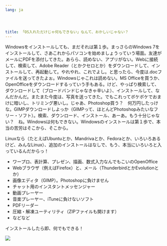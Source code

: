 ```yaml
---
lang: ja




title: 「OS入れただけじゃ何もできない」なんて、おかしいじゃない？
---
```


Windowsをインストールしても、まだそれは第１歩。まっさらのWindows 7をインストールして、さあこれからパソコンを始めましょうっていう場面。友達がメールにPDFを添付してきた。あらら、読めない、アプリがない。Webに接続して、検索して、Adobe Reader（とかクセロとか）をダウンロードして、インストールして、再起動して。やれやれ、これでよし。と思ったら、今度は.docファイルを送ってきたよぉ。Windowsじゃこれは読めない。MS Officeを買うか、OpenOfficeをダウンロードするっていう手もある。けど、やっぱり検索して、ダウンロードして（ブロードバンドじゃなきゃ辛いよ）、インストールして、なんだかんだ。またまた今度は、写真を送ってきた。でもこれってボケボケでおまけに暗いし、トリミング悪いし。じゃあ、Photoshop買う？　何万円したっけな。GIMPダウンロードしよっか（GIMPって、ほとんどPhotoshopみたいなフリー・ソフト）。検索、ダウンロード、インストール、あーあ。もう十分じゃない？　ね。Windowsは何もできない。Windowsのインストールは第１歩で、本当の苦労はそこから、そこから。

Linuxなら（たとえばUbuntuとか、Mandrivaとか、Fedoraとか、いろいろあるけど、みんなLinux）、追加のインストールはなしで、もう、本当にいろいろと入っているんだからっ！

<ul>

<li>ワープロ、表計算、プレゼン、描画、数式入力なんでもこいのOpenOffice</li>
<li>Webブラウザ（例えばFirefox）と、メール（ThunderbirdとかEvolutionとか）</li>
<li>画像エディタ（GIMP）。Photoshopに負けません</li>
<li>チャット用のインスタントメッセンジャー</li>
<li>動画プレーヤー</li>
<li>音楽プレーヤー、iTuneに負けないソフト</li>
<li>PDFリーダー</li>
<li>圧縮・解凍ユーティリティ（ZIPファイルも開けます）</li>
<li>などなど</li>
</ul>

インストールしたら即、何でもできる！

<img src="Images/app_menu.png" />




